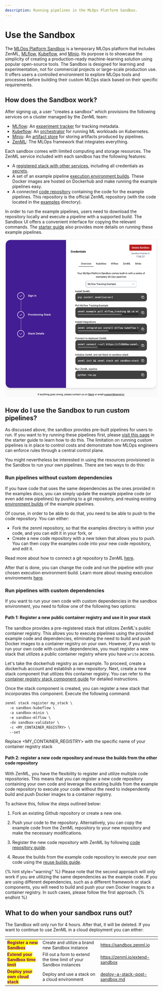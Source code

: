 ```yaml
---
description: Running pipelines in the MLOps Platform Sandbox.
---
```


# Use the Sandbox

The [MLOps Platform Sandbox](https://sandbox.zenml.io) is a temporary MLOps platform that includes ZenML, [MLflow](https://mlflow.org), [Kubeflow](https://www.kubeflow.org/), and [Minio](https://min.io/). Its purpose is to showcase the simplicity of creating a production-ready machine-learning solution using popular open-source tools. The Sandbox is designed for learning and experimentation, not for commercial projects or large-scale production use. It offers users a controlled environment to explore MLOps tools and processes before building their custom MLOps stack based on their specific requirements.

## How does the Sandbox work?

After signing up, a user "creates a sandbox" which provisions the following services on a cluster managed by the ZenML team:

* [MLflow](https://mlflow.org): An [experiment tracker](../component-guide/experiment-trackers/experiment-trackers.md) for tracking metadata.
* [Kubeflow](https://kubeflow.org): An [orchestrator](../component-guide/orchestrators/orchestrators.md) for running ML workloads on Kubernetes.
* [Minio](https://min.io/): An [artifact store](../component-guide/artifact-stores/artifact-stores.md) for storing artifacts produced by pipelines.
* [ZenML](https://zenml.io): The MLOps framework that integrates everything.

Each sandbox comes with limited computing and storage resources. The ZenML service included with each sandbox has the following features:

* A [registered stack with other services](../starter-guide/understand-stacks.md), including all credentials as [secrets](../../platform-guide/set-up-your-mlops-platform/use-the-secret-store/use-the-secret-store.md).
* A set of an example pipeline [execution environment builds](manage-environments.md#execution-environments). These Docker images are hosted on Dockerhub and make running the example pipelines easy.
* A connected [code repository](connect-your-git-repository.md) containing the code for the example pipelines. This repository is the official ZenML repository (with the code located in the [examples](https://github.com/zenml-io/zenml/tree/main/examples) directory).

In order to run the example pipelines, users need to download the repository locally and execute a pipeline with a supported build. The Sandbox UI offers a convenient interface for copying the relevant commands. The [starter guide](../starter-guide/switch-to-production.md) also provides more details on running these example pipelines.

![ZenML Sandbox Gitbook commands](/docs/book/.gitbook/assets/zenml_sandbox_step_3_commands.png)

## How do I use the Sandbox to run custom pipelines?

As discussed above, the sandbox provides pre-built pipelines for users to run.
If you want to try running these pipelines first, please [visit this
page](../starter-guide/switch-to-production.md) in the starter guide to learn
how to do this. The limitation on running custom pipelines is in place to
control costs and demonstrate how MLOps engineers can enforce rules through a
central control plane.

You might nevertheless be interested in using the resources provisioned in the Sandbox to run your own pipelines. There are two ways to do this:

### Run pipelines without custom dependencies

If you have code that uses the same dependencies as the ones provided in the examples docs, you can simply update the example pipeline code (or even add new pipelines) by pushing to a git repository, and reusing existing [environment builds](containerize-your-pipeline.md#reuse-docker-image-builds-from-previous-runs) of the example pipelines.

Of course, in order to be able to do that, you need to be able to push to the code repository. You can either:

* Fork the zenml repository, so that the examples directory is within your code, and you can edit it in your fork, or
* Create a new code repository with a new token that allows you to push. You can then copy the examples code into your new code repository, and edit it.

Read more about how to connect a git repository to ZenML [here](connect-your-git-repository.md).

After that is done, you can change the code and run the pipeline with your chosen execution environment build. Learn more about reusing execution environments [here](containerize-your-pipeline.md#reuse-docker-image-builds-from-previous-runs).

### Run pipelines with custom dependencies

If you want to run your own code with custom dependencies in the sandbox environment, you need to follow one of the following two options:

#### Path 1: Register a new public container registry and use it in your stack

The sandbox provides a pre-registered stack that utilizes ZenML's public container registry. This allows you to execute pipelines using the provided example code and dependencies, eliminating the need to build and push Docker images to a container registry on your own. However, if you wish to run your own code with custom dependencies, you must register a new stack that utilizes a public container registry where you have `write` access.

Let's take the dockerhub registry as an example. To proceed, create a dockerhub account and establish a new repository. Next, create a new stack component that utilizes this container registry. You can refer to the [container registry stack component guide](../component-guide/container-registries/container-registries.md) for detailed instructions.

Once the stack component is created, you can register a new stack that incorporates this component. Execute the following command:

```shell
zenml stack register my_stack \
  -o sandbox-kubeflow \
  -a sandbox-minio \
  -e sandbox-mlflow \
  -dv sandbox-validator \
  -c <MY_CONTAINER_REGISTRY> \
  --set
```

Replace <MY_CONTAINER_REGISTRY> with the specific name of your container registry stack

#### Path 2: register a new code repository and reuse the builds from the other code repository

With ZenML, you have the flexibility to register and utilize multiple code repositories. This means that you can register a new code repository containing your own code and leverage the existing builds from the example code repository to execute your code without the need to independently build and push Docker images to a container registry.

To achieve this, follow the steps outlined below:

1. Fork an existing Github repository or create a new one.

2. Push your code to the repository. Alternatively, you can copy the example code from the ZenML repository to your new repository and make the necessary modifications.

3. Register the new code repository with ZenML by following [code repository guide](../component-guide/code-repositories/code-repositories.md).

4. Reuse the builds from the example code repository to execute your own code using the [reuse builds guide](containerize-your-pipeline.md#reuse-docker-image-builds-from-previous-runs).

{% hint style="warning" %}
Please note that the second approach will only work if you are utilizing the same dependencies as the example code. If you are using different dependencies, such as a different framework or stack components, you will need to build and push your own Docker images to a container registry. In such cases, please follow the first approach.
{% endhint %}

## What to do when your sandbox runs out?

The Sandbox will only run for 4 hours. After that, it will be deleted. If you want to continue to use ZenML in a cloud deployment you can either:

<table data-view="cards"><thead><tr><th></th><th></th><th data-hidden data-card-target data-type="content-ref"></th></tr></thead><tbody><tr><td><mark style="color:purple;"><strong>Register a new Sandbox</strong></mark></td><td>Create and utilize a brand new Sandbox instance</td><td><a href="https://sandbox.zenml.io">https://sandbox.zenml.io</a></td></tr><tr><td><mark style="color:purple;"><strong>Extend your Sandbox time limit</strong></mark></td><td>Fill out a form to extend the time limit of your Sandbox instances</td><td><a href="https://zenml.io/extend-sandbox">https://zenml.io/extend-sandbox</a></td></tr><tr><td><mark style="color:purple;"><strong>Deploy your own cloud stack</strong></mark></td><td>Deploy and use a stack on a cloud environment</td><td><a href="../../platform-guide/set-up-your-mlops-platform/deploy-and-set-up-a-cloud-stack/deploy-a-stack-post-sandbox.md">deploy-a-stack-post-sandbox.md</a></td></tr></tbody></table>
